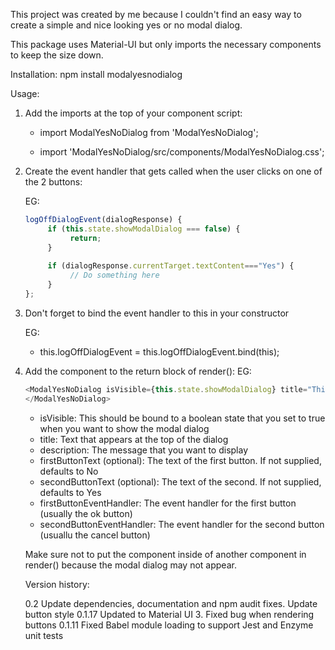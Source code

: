This project was created by me because I couldn't find an easy way to create a simple and nice looking yes or no modal dialog.

This package uses Material-UI but only imports the necessary components to keep the size down.

Installation: npm install modalyesnodialog

Usage:

1. Add the imports at the top of your component script:

	 - import ModalYesNoDialog from 'ModalYesNoDialog';

	 - import 'ModalYesNoDialog/src/components/ModalYesNoDialog.css';

2. Create the event handler that gets called when the user clicks on one of the 2 buttons:
   
	 EG:

	 ```js
	 logOffDialogEvent(dialogResponse) {
    	  if (this.state.showModalDialog === false) {
        	   return;
     	  }
          
     	  if (dialogResponse.currentTarget.textContent==="Yes") {
        	   // Do something here
      	  }
	 };
	 ```

3. Don't forget to bind the event handler to this in your constructor

	 EG: 
	 - this.logOffDialogEvent = this.logOffDialogEvent.bind(this);

4. Add the component to the return block of render():
     EG: 

     ```js
     <ModalYesNoDialog isVisible={this.state.showModalDialog} title="This is the title" description="Are you sure that you want to do this ?" eventHandler={this.myEventHandler}>
     </ModalYesNoDialog>
     ```

     - isVisible: This should be bound to a boolean state that you set to true when you want to show the modal dialog
     - title: Text that appears at the top of the dialog
     - description: The message that you want to display
     - firstButtonText (optional): The text of the first button. If not supplied, defaults to No
     - secondButtonText (optional): The text of the second. If not supplied, defaults to Yes
     - firstButtonEventHandler: The event handler for the first button (usually the ok button)
	 - secondButtonEventHandler: The event handler for the second button (usuallu the cancel button)
     
	 Make sure not to put the <ModalYesNoDialog> component inside of another component in render() because the modal dialog may not appear.
	 
	 Version history:

     0.2 Update dependencies, documentation and npm audit fixes.  Update button style
     0.1.17 Updated to Material UI 3. Fixed bug when rendering buttons
	 0.1.11 Fixed Babel module loading to support Jest and Enzyme unit tests